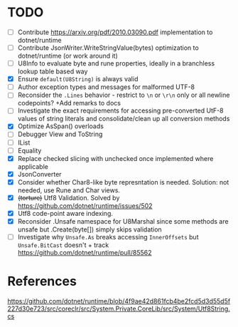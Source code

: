 # TODO
- [ ] Contribute https://arxiv.org/pdf/2010.03090.pdf implementation to dotnet/runtime
- [ ] Contribute JsonWriter.WriteStringValue(bytes) optimization to dotnet/runtime (or work around it)
- [ ] U8Info to evaluate byte and rune properties, ideally in a branchless lookup table based way
- [x] Ensure `default(U8String)` is always valid
- [ ] Author exception types and messages for malformed UTF-8
- [ ] Reconsider the `.Lines` behavior - restrict to `\n` or `\r\n` only or all newline codepoints? +Add remarks to docs
- [ ] Investigate the exact requirements for accessing pre-converted UtF-8 values of string literals and consolidate/clean up all conversion methods
- [x] Optimize AsSpan() overloads
- [ ] Debugger View and ToString
- [ ] IList<byte>
- [ ] Equality
- [x] Replace checked slicing with unchecked once implemented where applicable
- [x] JsonConverter
- [x] Consider whether Char8-like byte represntation is needed. Solution: not needed, use Rune and Char views.
- [x] ~~(torture)~~ Utf8 Validation. Solved by https://github.com/dotnet/runtime/issues/502
- [x] Utf8 code-point aware indexing. 
- [x] Reconsider .Unsafe namespace for U8Marshal since some methods are unsafe but .Create(byte[]) simply skips validation
- [ ] Investigate why `Unsafe.As` breaks accessing `InnerOffsets` but `Unsafe.BitCast` doesn't + track https://github.com/dotnet/runtime/pull/85562

# References
https://github.com/dotnet/runtime/blob/4f9ae42d861fcb4be2fcd5d3d55d5f227d30e723/src/coreclr/src/System.Private.CoreLib/src/System/Utf8String.cs
